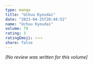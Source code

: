 ```yaml
---
type: manga
title: "Uchuu Kyoudai"
date: "2023-04-25T20:48:52"
name: "Uchuu Kyoudai"
volume: 79
rating: 3
ratingEmoji: ⭐️⭐️⭐️
share: false
---
```


*[No review was written for this volume]*

